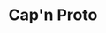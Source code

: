 ---
blog: http://starfruit-cafe.net/blog
codehost: https://github.com/https://github.com/sandstorm-io/capnproto
logohandle: capnproto
sort: capnproto
title: Cap'n Proto
twitter: https://x.com/capnproto
website: https://capnproto.org/
---